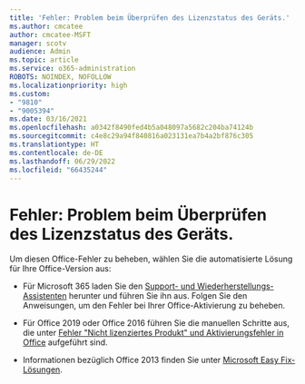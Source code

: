 ```yaml
---
title: 'Fehler: Problem beim Überprüfen des Lizenzstatus des Geräts.'
ms.author: cmcatee
author: cmcatee-MSFT
manager: scotv
audience: Admin
ms.topic: article
ms.service: o365-administration
ROBOTS: NOINDEX, NOFOLLOW
ms.localizationpriority: high
ms.custom:
- "9810"
- "9005394"
ms.date: 03/16/2021
ms.openlocfilehash: a0342f8490fed4b5a048097a5682c204ba74124b
ms.sourcegitcommit: c4e8c29a94f840816a023131ea7b4a2bf876c305
ms.translationtype: HT
ms.contentlocale: de-DE
ms.lasthandoff: 06/29/2022
ms.locfileid: "66435244"
---
```

# <a name="error-there-was-a-problem-checking-this-devices-license-status"></a>Fehler: Problem beim Überprüfen des Lizenzstatus des Geräts.

Um diesen Office-Fehler zu beheben, wählen Sie die automatisierte Lösung für Ihre Office-Version aus:

- Für Microsoft 365 laden Sie den [Support- und Wiederherstellungs-Assistenten](https://aka.ms/SaRA-OfficeActivation-Chat) herunter und führen Sie ihn aus. Folgen Sie den Anweisungen, um den Fehler bei Ihrer Office-Aktivierung zu beheben.

- Für Office 2019 oder Office 2016 führen Sie die manuellen Schritte aus, die unter [Fehler "Nicht lizenziertes Produkt" und Aktivierungsfehler in Office](https://support.microsoft.com/office/0d23d3c0-c19c-4b2f-9845-5344fedc4380#bkmk_fixyourself) aufgeführt sind.

- Informationen bezüglich Office 2013 finden Sie unter [Microsoft Easy Fix-Lösungen](https://support.microsoft.com/topic/microsoft-easy-fix-solutions-have-been-discontinued-b0f4b5f9-3b5a-bd9e-d75d-d45e2f12e16c).